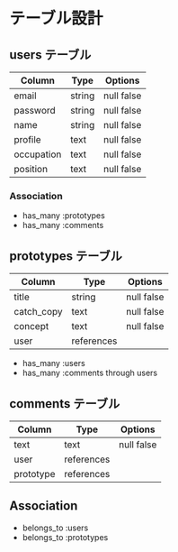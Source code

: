 # テーブル設計

## users テーブル

| Column      | Type   | Options     |
| --------    | ------ | ----------- |
| email       | string | null false |
| password    | string | null false |
| name        | string | null false |
| profile     | text   | null false |
| occupation  | text   | null false |
| position    | text   | null false |

### Association

- has_many :prototypes
- has_many :comments


## prototypes テーブル

| Column       | Type       | Options                        |
| ------       | ---------- | ------------------------------ |
| title        | string | null false |
| catch_copy   | text | null false |
| concept      | text      | null false  |
| user         | references |

- has_many :users
- has_many :comments through users


## comments テーブル

| Column    | Type   | Options     |
| ------    | ------ | ----------- |
| text      | text   | null false    |
| user      | references | |
| prototype | references | |

## Association

- belongs_to :users
- belongs_to :prototypes





